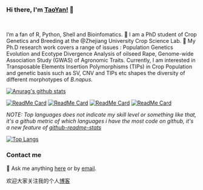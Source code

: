 ### Hi there, I'm [TaoYan!](https://taoyan.netlify.app) 👋

<br />

I’m a fan of R, Python, Shell and Bioinfomatics. 🔭 I am a PhD student of Crop Genetics and Breeding at the @Zhejiang University Crop Science Lab. 🌱  My Ph.D research work covers a range of issues : Population Genetics Evolution and Ecotype Divergence Analysis of oilseed Rape, Genome-wide Association Study (GWAS) of Agronomic Traits. Currently, I am interested in Transposable Elements Insertion Polymorphisms (TIPs) in Crop Population and genetic basis such as SV, CNV and TIPs etc shapes the diversity of different morphotypes of *B.napus*.



[![Anurag's github stats](https://github-readme-stats.vercel.app/api?username=YTLogos&show_icons=true&theme=synthwave)](https://github.com/anuraghazra/github-readme-stats)


[![ReadMe Card](https://github-readme-stats.vercel.app/api/pin/?username=YTLogos&repo=BnaSNPDB)](https://github.com/anuraghazra/github-readme-stats)
[![ReadMe Card](https://github-readme-stats.vercel.app/api/pin/?username=YTLogos&repo=Bna_GWAS_Cloud)](https://github.com/anuraghazra/github-readme-stats)
[![ReadMe Card](https://github-readme-stats.vercel.app/api/pin/?username=YTLogos&repo=TaoYan)](https://github.com/anuraghazra/github-readme-stats)
[![ReadMe Card](https://github-readme-stats.vercel.app/api/pin/?username=YTLogos&repo=ttplot)](https://github.com/anuraghazra/github-readme-stats)


*NOTE: Top languages does not indicate my skill level or something like that, it's a github metric of which languages i have the most code on github, it's a new feature of [github-readme-stats](https://github.com/anuraghazra/github-readme-stats)*

[![Top Langs](https://github-readme-stats.vercel.app/api/top-langs/?username=YTLogos&layout=compact)](https://github.com/anuraghazra/github-readme-stats)


### Contact me

💬 Ask me anything
[here](https://github.com/YTLogos/YTLogos/issues) or by
[email](mailto:tyan@zju.edu.cn).


欢迎大家关注我的个人[博客](https://taoyan.netlify.app)
